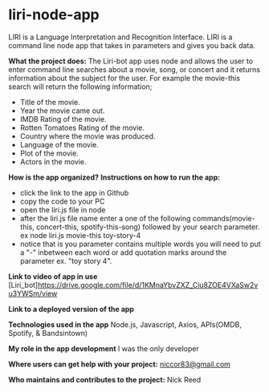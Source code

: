 # liri-node-app
LIRI is a Language Interpretation and Recognition Interface. LIRI is a command line node app that takes in parameters and gives you back data.

__What the project does:__ The Liri-bot app uses node and allows the user to enter command line searches about a movie, song, or concert and it returns information about the subject for the user.  For example the movie-this search will return the following information;

* Title of the movie.
* Year the movie came out.
* IMDB Rating of the movie.
* Rotten Tomatoes Rating of the movie.
* Country where the movie was produced.
* Language of the movie.
* Plot of the movie.
* Actors in the movie.

__How is the app organized?__ 
__Instructions on how to run the app:__ 

* click the link to the app in Github
* copy the code to your PC
* open the liri.js file in node
* after the liri.js file name enter a one of the following commands(movie-this, concert-this, spotify-this-song) followed by your search parameter. ex node liri.js movie-this toy-story-4
* notice that is you parameter contains multiple words you will need to put a "-" inbetween each word or add quotation marks around the parameter ex. "toy story 4".

__Link to video of app in use__  [Liri_bot]https://drive.google.com/file/d/1KMnaYbvZXZ_Ciu8ZOE4VXaSw2vu3YWSm/view

__Link to a deployed version of the app__

__Technologies used in the app__ Node.js, Javascript, Axios, APIs(OMDB, Spotify, & Bandsintown)

__My role in the app development__ I was the only developer

__Where users can get help with your project:__ niccor83@gmail.com

__Who maintains and contributes to the project:__ Nick Reed
